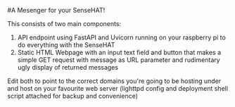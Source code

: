 #A Mesenger for your SenseHAT!

This consists of two main components:

1) API endpoint using FastAPI and Uvicorn running on your raspberry pi to do everything with the SenseHAT
2) Static HTML Webpage with an input text field and button that makes a simple GET request with message as URL parameter and rudimentary ugly display of returned messages

Edit both to point to the correct domains you're going to be hosting under and host on your favourite web server (lighttpd config and deployment shell script attached for backup and convenience)
